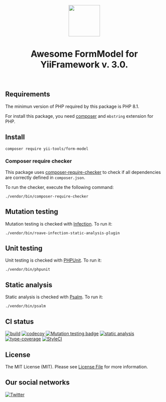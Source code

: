 <p align="center">
    <a href="https://github.com/yii-tools/form-model" target="_blank">
        <img src="https://avatars.githubusercontent.com/u/121752654?s=200&v=4" height="100px">
    </a>
    <h1 align="center">Awesome FormModel for YiiFramework v. 3.0.</h1>
    <br>
</p>

## Requirements

The minimun version of PHP required by this package is PHP 8.1.

For install this package, you need [composer](https://getcomposer.org/) and `mbstring` extension for PHP.

## Install

```shell
composer require yii-tools/form-model
```

### Composer require checker

This package uses [composer-require-checker](https://github.com/maglnet/ComposerRequireChecker) to check if all dependencies are correctly defined in `composer.json`.

To run the checker, execute the following command:

```shell
./vendor/bin/composer-require-checker
```

## Mutation testing

Mutation testing is checked with [Infection](https://infection.github.io/). To run it:

```shell
./vendor/bin/roave-infection-static-analysis-plugin
```

## Unit testing

Unit testing is checked with [PHPUnit](https://phpunit.de/). To run it:

```shell
./vendor/bin/phpunit
```

## Static analysis

Static analysis is checked with [Psalm](https://psalm.dev/). To run it:

```shell
./vendor/bin/psalm
```

## CI status

[![build](https://github.com/yii-tools/model/actions/workflows/build.yml/badge.svg)](https://github.com/yii-tools/form-model/actions/workflows/build.yml)
[![codecov](https://codecov.io/gh/yii-tools/form-model/branch/main/graph/badge.svg?token=CEBVCYZNQK)](https://codecov.io/gh/yii-tools/form-model)
[![Mutation testing badge](https://img.shields.io/endpoint?style=flat&url=https%3A%2F%2Fbadge-api.stryker-mutator.io%2Fgithub.com%2Fyii-tools%2Fform-model%2Fmain)](https://dashboard.stryker-mutator.io/reports/github.com/yii-tools/form-model/main)
[![static analysis](https://github.com/yii-tools/form-model/actions/workflows/static.yml/badge.svg)](https://github.com/yii-tools/form-model/actions/workflows/static.yml)
[![type-coverage](https://shepherd.dev/github/yii-tools/form-model/coverage.svg)](https://shepherd.dev/github/yiii-tools/form-model)
[![StyleCI](https://github.styleci.io/repos/592797183/shield?branch=main)](https://github.styleci.io/repos/592797183?branch=main)

## License

The MIT License (MIT). Please see [License File](LICENSE.md) for more information.

## Our social networks

[![Twitter](https://img.shields.io/badge/twitter-follow-1DA1F2?logo=twitter&logoColor=1DA1F2&labelColor=555555?style=flat)](https://twitter.com/Terabytesoftw)
